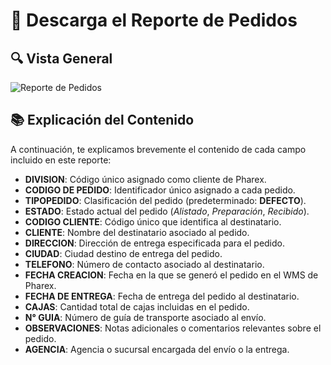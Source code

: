 # 📑 Descarga el Reporte de Pedidos  
  

## 🔍 Vista General
<img src="https://josemaestreb.github.io/docs.bil_v2/_asset/03-%20Reportes/023_reporte_pedidos_completo.png" alt="Reporte de Pedidos" />  

## 📚 Explicación del Contenido  

A continuación, te explicamos brevemente el contenido de cada campo incluido en este reporte:  

- **DIVISION**: Código único asignado como cliente de Pharex.  
- **CODIGO DE PEDIDO**: Identificador único asignado a cada pedido.  
- **TIPOPEDIDO**: Clasificación del pedido (predeterminado: **DEFECTO**).  
- **ESTADO**: Estado actual del pedido (*Alistado*, *Preparación*, *Recibido*).  
- **CODIGO CLIENTE**: Código único que identifica al destinatario.  
- **CLIENTE**: Nombre del destinatario asociado al pedido.  
- **DIRECCION**: Dirección de entrega especificada para el pedido.  
- **CIUDAD**: Ciudad destino de entrega del pedido.  
- **TELEFONO**: Número de contacto asociado al destinatario.  
- **FECHA CREACION**: Fecha en la que se generó el pedido en el WMS de Pharex.  
- **FECHA DE ENTREGA**: Fecha de entrega del pedido al destinatario.  
- **CAJAS**: Cantidad total de cajas incluidas en el pedido.  
- **N° GUIA**: Número de guía de transporte asociado al envío.  
- **OBSERVACIONES**: Notas adicionales o comentarios relevantes sobre el pedido.  
- **AGENCIA**: Agencia o sucursal encargada del envío o la entrega.  